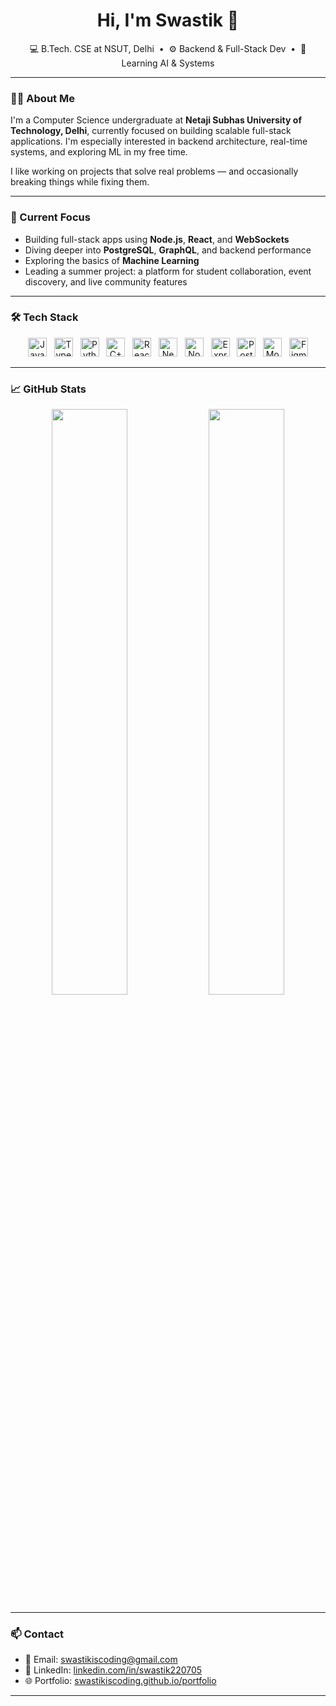 <h1 align="center">Hi, I'm Swastik 👋</h1>

<p align="center">
  💻 B.Tech. CSE at NSUT, Delhi &nbsp;•&nbsp; ⚙️ Backend & Full-Stack Dev &nbsp;•&nbsp; 🎯 Learning AI & Systems
</p>

---

### 🧑‍💻 About Me

I'm a Computer Science undergraduate at **Netaji Subhas University of Technology, Delhi**, currently focused on building scalable full-stack applications. I'm especially interested in backend architecture, real-time systems, and exploring ML in my free time.

I like working on projects that solve real problems — and occasionally breaking things while fixing them.

---

### 🚧 Current Focus

- Building full-stack apps using **Node.js**, **React**, and **WebSockets**  
- Diving deeper into **PostgreSQL**, **GraphQL**, and backend performance  
- Exploring the basics of **Machine Learning**  
- Leading a summer project: a platform for student collaboration, event discovery, and live community features  

---

### 🛠️ Tech Stack

<div align="center">

  <img src="https://cdn.jsdelivr.net/gh/devicons/devicon/icons/javascript/javascript-original.svg" height="30" alt="JavaScript" />
  &nbsp;
  <img src="https://cdn.jsdelivr.net/gh/devicons/devicon/icons/typescript/typescript-original.svg" height="30" alt="TypeScript" />
  &nbsp;
  <img src="https://cdn.jsdelivr.net/gh/devicons/devicon/icons/python/python-original.svg" height="30" alt="Python" />
  &nbsp;
  <img src="https://cdn.jsdelivr.net/gh/devicons/devicon/icons/cplusplus/cplusplus-original.svg" height="30" alt="C++" />
  &nbsp;
  <img src="https://cdn.jsdelivr.net/gh/devicons/devicon/icons/react/react-original.svg" height="30" alt="React" />
  &nbsp;
  <img src="https://cdn.jsdelivr.net/gh/devicons/devicon/icons/nextjs/nextjs-original.svg" height="30" alt="Next.js" />
  &nbsp;
  <img src="https://cdn.jsdelivr.net/gh/devicons/devicon/icons/nodejs/nodejs-original.svg" height="30" alt="Node.js" />
  &nbsp;
  <img src="https://cdn.jsdelivr.net/gh/devicons/devicon/icons/express/express-original.svg" height="30" alt="Express" />
  &nbsp;
  <img src="https://cdn.jsdelivr.net/gh/devicons/devicon/icons/postgresql/postgresql-original.svg" height="30" alt="PostgreSQL" />
  &nbsp;
  <img src="https://cdn.jsdelivr.net/gh/devicons/devicon/icons/mongodb/mongodb-original.svg" height="30" alt="MongoDB" />
  &nbsp;
  <img src="https://cdn.jsdelivr.net/gh/devicons/devicon/icons/figma/figma-original.svg" height="30" alt="Figma" />

</div>

---

### 📈 GitHub Stats

<div align="center">
  <img src="https://github-readme-stats.vercel.app/api?username=swastikiscoding&show_icons=true&theme=default&hide_title=true" width="49%" />
  <img src="https://github-readme-stats.vercel.app/api/top-langs/?username=swastikiscoding&layout=compact&theme=default" width="49%" />
</div>

---

### 📫 Contact

<div align="left">

- 📧 Email: [swastikiscoding@gmail.com](mailto:swastikiscoding@gmail.com)  
- 💼 LinkedIn: [linkedin.com/in/swastik220705](https://www.linkedin.com/in/swastik220705)  
- 🌐 Portfolio: [swastikiscoding.github.io/portfolio](https://swastikiscoding.github.io/portfolio)  

</div>

---
